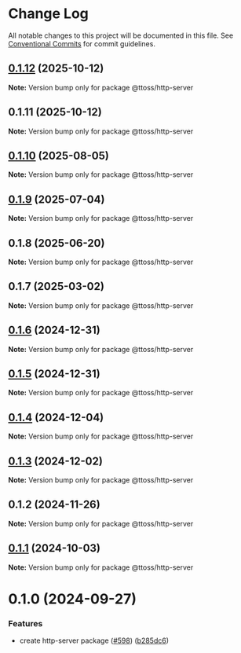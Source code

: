 # Change Log

All notable changes to this project will be documented in this file.
See [Conventional Commits](https://conventionalcommits.org) for commit guidelines.

## [0.1.12](https://github.com/ttoss/ttoss/compare/@ttoss/http-server@0.1.11...@ttoss/http-server@0.1.12) (2025-10-12)

**Note:** Version bump only for package @ttoss/http-server

## 0.1.11 (2025-10-12)

**Note:** Version bump only for package @ttoss/http-server

## [0.1.10](https://github.com/ttoss/ttoss/compare/@ttoss/http-server@0.1.9...@ttoss/http-server@0.1.10) (2025-08-05)

**Note:** Version bump only for package @ttoss/http-server

## [0.1.9](https://github.com/ttoss/ttoss/compare/@ttoss/http-server@0.1.8...@ttoss/http-server@0.1.9) (2025-07-04)

**Note:** Version bump only for package @ttoss/http-server

## 0.1.8 (2025-06-20)

**Note:** Version bump only for package @ttoss/http-server

## 0.1.7 (2025-03-02)

**Note:** Version bump only for package @ttoss/http-server

## [0.1.6](https://github.com/ttoss/ttoss/compare/@ttoss/http-server@0.1.5...@ttoss/http-server@0.1.6) (2024-12-31)

**Note:** Version bump only for package @ttoss/http-server

## [0.1.5](https://github.com/ttoss/ttoss/compare/@ttoss/http-server@0.1.4...@ttoss/http-server@0.1.5) (2024-12-31)

**Note:** Version bump only for package @ttoss/http-server

## [0.1.4](https://github.com/ttoss/ttoss/compare/@ttoss/http-server@0.1.3...@ttoss/http-server@0.1.4) (2024-12-04)

**Note:** Version bump only for package @ttoss/http-server

## [0.1.3](https://github.com/ttoss/ttoss/compare/@ttoss/http-server@0.1.2...@ttoss/http-server@0.1.3) (2024-12-02)

**Note:** Version bump only for package @ttoss/http-server

## 0.1.2 (2024-11-26)

**Note:** Version bump only for package @ttoss/http-server

## [0.1.1](https://github.com/ttoss/ttoss/compare/@ttoss/http-server@0.1.0...@ttoss/http-server@0.1.1) (2024-10-03)

**Note:** Version bump only for package @ttoss/http-server

# 0.1.0 (2024-09-27)

### Features

- create http-server package ([#598](https://github.com/ttoss/ttoss/issues/598)) ([b285dc6](https://github.com/ttoss/ttoss/commit/b285dc6f976cdb8cef916306021d3343146d401e))
